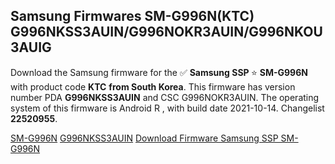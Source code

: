 <h2>Samsung Firmwares SM-G996N(KTC) G996NKSS3AUIN/G996NOKR3AUIN/G996NKOU3AUIG</h2>
Download the Samsung firmware for the ✅ <strong>Samsung SSP </strong> ⭐ <strong>SM-G996N</strong> with product code <strong>KTC</strong> <strong> from South Korea</strong>. This firmware has version number PDA <strong>G996NKSS3AUIN</strong> and CSC G996NOKR3AUIN. The operating system of this firmware is Android R , with build date 2021-10-14. Changelist <strong>22520955</strong>.


[SM-G996N](https://samfirm.shop/samsung/model/SM-G996N)
[G996NKSS3AUIN](https://samfirm.shop/samsung/pda/G996NKSS3AUIN)
[Download Firmware Samsung SSP SM-G996N](https://samfirm.shop/samsung/firmware/465168)
